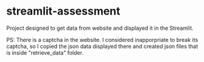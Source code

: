 # streamlit-assessment

Project designed to get data from website and displayed it in the Streamlit.

PS: There is a captcha in the website. I considered inapporpriate to break its captcha, so I copied the json data displayed there and created json files that is inside "retrieve_data" folder.
  
